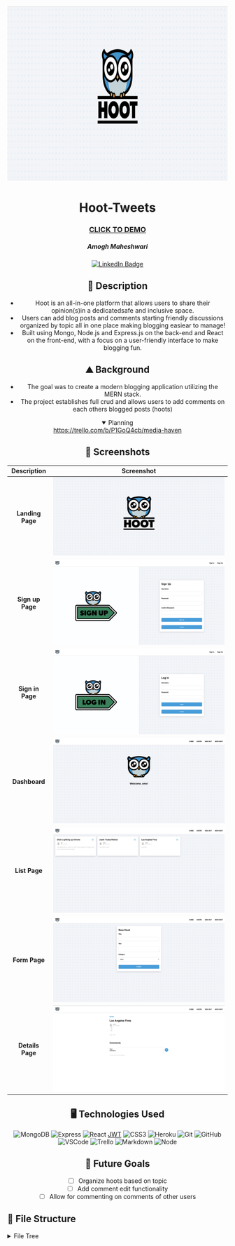 <div id="header" align="center">
  <img src="src/assets/Logo.png" width="800" height="400" alt="Landing Page">
</div>

<div id="description" align="center">

  # Hoot-Tweets

  ### [CLICK TO DEMO](https://hoot-tweet.netlify.app/hoots)

  ##### Amogh Maheshwari

  [![LinkedIn Badge](https://img.shields.io/badge/-@amoghmaheshwari-blue?style=flat&logo=Linkedin&logoColor=black)](https://www.linkedin.com/in/amogh-maheshwari-91669927a/)

  ## :pencil: Description

  - Hoot is an all-in-one platform that allows users to share their opinion(s)in a dedicatedsafe and inclusive space.
  - Users can add blog posts and comments starting friendly discussions organized by topic all in one place making blogging easiear to manage!
  - Built using Mongo, Node.js and Express.js on the back-end and React on the front-end, with a focus on a user-friendly interface to make blogging fun.

  ## :mountain: Background

  - The goal was to create a modern blogging application utilizing the MERN stack. 
  - The project establishes full crud and allows users to add comments on each others blogged posts (hoots)

<details open>
  <summary> Planning </summary>
  <a href="https://trello.com/b/P1GoQ4cb/media-haven">https://trello.com/b/P1GoQ4cb/media-haven</a>
</details>

</div>

<div id="screenshots" align="center">

  ## :camera_flash: Screenshots 

  | Description               | Screenshot                                               |
  |:-------------------------:|----------------------------------------------------------|
  | **Landing Page**          | ![Landing Page](src/assets/Logo.png)                     |
  | **Sign up Page**          | ![Landing Page](src/assets/Signup.png)                   |
  | **Sign in Page**          | ![Landing Page](src/assets/Signin.png)                   |
  | **Dashboard**             | ![Dashboard](src/assets/Dashboard.png)                   |
  | **List Page**             | ![Details](src/assets/List.png)                          |
  | **Form Page**             | ![Form](src/assets/Form.png)                             |
  | **Details Page**          | ![Details Page](src/assets/Details.png)                  |
</div>

<div id="assets" align="center">

## :desktop_computer: Technologies Used
![MongoDB](https://img.shields.io/badge/-MongoDB-05122A?style=flat&logo=mongodb)
![Express](https://img.shields.io/badge/-Express-05122A?style=flat&logo=express)
![React](https://img.shields.io/badge/-React-05122A?style=flat&logo=react)
[JWT](https://img.shields.io/badge/-JSON_Web_Tokens-05122A?style=flat&logo=jsonwebtokens)
![CSS3](https://img.shields.io/badge/-CSS3-05122A?style=flat&logo=css3)
![Heroku](https://img.shields.io/badge/-Heroku-05122A?style=flat&logo=heroku)
![Git](https://img.shields.io/badge/-Git-05122A?style=flat&logo=git)
![GitHub](https://img.shields.io/badge/-GitHub-05122A?style=flat&logo=github)
![VSCode](https://img.shields.io/badge/-VS_Code-05122A?style=flat&logo=visualstudio)
![Trello](https://img.shields.io/badge/-Trello-05122A?style=flat&logo=trello)
![Markdown](https://img.shields.io/badge/-Markdown-05122A?style=flat&logo=markdown)
![Node](https://img.shields.io/badge/-Node.js-05122A?style=flat&logo=node.js)

## :satellite: Future Goals

- [ ] Organize hoots based on topic
- [ ] Add comment edit functionality
- [ ] Allow for commenting on comments of other users

</div>

<div id="filetree">

## :file_folder: File Structure

<details>
  <summary>File Tree</summary>

  ```plaintext
  media-haven
  ├─ .gitignore
  ├─ Pipfile
  ├─ README.md
  ├─ main_app
  │  ├─ __init__.py
  │  ├─ admin.py
  │  ├─ apps.py
  │  ├─ forms.py
  │  ├─ migrations
  │  │  ├─ 0001_initial.py
  │  │  ├─ 0002_alter_media_difficulty.py
  │  │  └─ __init__.py
  │  ├─ models.py
  │  ├─ static
  │  │  ├─ css
  │  │  │  └─ styles.css
  │  │  └─ images
  │  ├─ templates
  │  │  ├─ about.html
  │  │  ├─ base.html
  │  │  ├─ dashboard.html
  │  │  ├─ home.html
  │  │  └─ media
  │  │     ├─ media_detail.html
  │  │     ├─ media_form.html
  │  │     └─ media_index.html
  │  ├─ tests.py
  │  ├─ urls.py
  │  └─ views.py
  ├─ manage.py
  └─ mediahaven
    ├─ __init__.py
    ├─ asgi.py
    ├─ settings.py
    ├─ urls.py
    └─ wsgi.py
  ```
</details>
</div>
